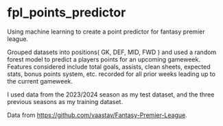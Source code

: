 # fpl_points_predictor

Using machine learning to create a point predictor for fantasy premier league.

Grouped datasets into positions( GK, DEF, MID, FWD ) and used a random forest model to predict a players points for an upcoming gameweek.  Features considered include total goals, assists, clean sheets, expected stats, bonus points system, etc. recorded for all prior weeks leading up to the current gameweek.

I used data from the 2023/2024 season as my test dataset, and the three previous seasons as my training dataset.

Data from https://github.com/vaastav/Fantasy-Premier-League.
